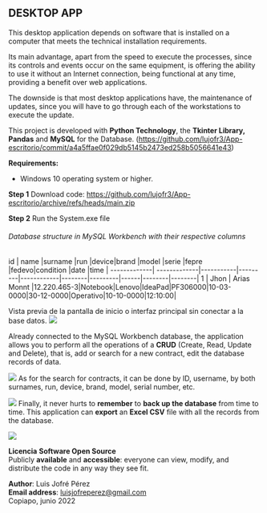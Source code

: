 ##  **DESKTOP APP**

This desktop application depends on software that is installed on a computer that meets the technical installation requirements.

Its main advantage, apart from the speed to execute the processes, since its controls and events occur on the same equipment, is offering the ability to use it without an Internet connection, being functional at any time, providing a benefit over web applications.

The downside is that most desktop applications have, the maintenance of updates, since you will have to go through each of the workstations to execute the update.

This project is developed with **Python Technology**, the **Tkinter Library, Pandas** and **MySQL** for the Database.
(https://github.com/lujofr3/App-escritorio/commit/a4a5ffae0f029db5145b2473ed258b5056641e43)

**Requirements:**
- Windows 10 operating system or higher.

**Step 1**
Download code: https://github.com/lujofr3/App-escritorio/archive/refs/heads/main.zip

**Step 2**
Run the System.exe file


###### Database structure in MySQL Workbench with their respective columns

id	| name	|surname	|run		|device|brand	|model	|serie	|fepre	|fedevo|condition	|date	|time	|
-------------| -------------|-----------|---------|------------|--------|---------|------|--------|--------|
1 | Jhon  | Arias Monnt  |12.220.465-3|Notebook|Lenovo|IdeaPad|PF306000|10-03-0000|30-12-0000|Operativo|10-10-0000|12:10:00|


Vista previa de la pantalla de inicio o interfaz principal sin conectar a la base datos.
![](https://i.postimg.cc/8cKC0ccp/Captura1.png)

Already connected to the MySQL Workbench database, the application allows you to perform all the operations of a **CRUD** (Create, Read, Update and Delete), that is, add or search for a new contract, edit the database records of data.

![](https://i.postimg.cc/Wp6YJrqL/Captura2.png)
As for the search for contracts, it can be done by ID, username, by both surnames, run, device, brand, model, serial number, etc.

![](https://i.postimg.cc/D0yrGSRn/Captura3.png)
Finally, it never hurts to **remember** to **back up the database** from time to time. This application can **export** an **Excel CSV** file with all the records from the database.

![](https://i.postimg.cc/t4HgvKCV/Captura4.png)

**Licencia**
**Software Open Source**
<br>
Publicly **available** and **accessible**: everyone can view, modify, and distribute the code in any way they see fit.


**Author**: Luis Jofré Pérez
<br>
**Email address**: luisjofreperez@gmail.com
<br>
Copiapo, junio 2022
